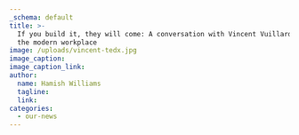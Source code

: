 ```yaml
---
_schema: default
title: >-
  If you build it, they will come: A conversation with Vincent Vuillard about
  the modern workplace
image: /uploads/vincent-tedx.jpg
image_caption:
image_caption_link:
author:
  name: Hamish Williams
  tagline:
  link:
categories:
  - our-news
---
```

